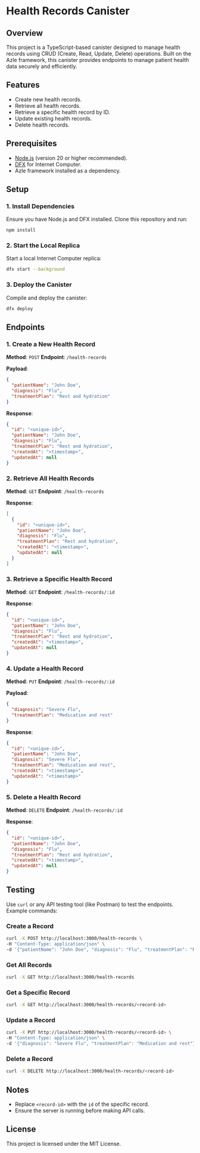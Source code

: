 # Health Records Canister

## Overview
This project is a TypeScript-based canister designed to manage health records using CRUD (Create, Read, Update, Delete) operations. Built on the Azle framework, this canister provides endpoints to manage patient health data securely and efficiently.

## Features
- Create new health records.
- Retrieve all health records.
- Retrieve a specific health record by ID.
- Update existing health records.
- Delete health records.

## Prerequisites
- [Node.js](https://nodejs.org/) (version 20 or higher recommended).
- [DFX](https://internetcomputer.org/docs/current/developer-docs/quickstart/dfx-quickstart) for Internet Computer.
- Azle framework installed as a dependency.

## Setup

### 1. Install Dependencies
Ensure you have Node.js and DFX installed. Clone this repository and run:
```bash
npm install
```

### 2. Start the Local Replica
Start a local Internet Computer replica:
```bash
dfx start --background
```

### 3. Deploy the Canister
Compile and deploy the canister:
```bash
dfx deploy
```

## Endpoints

### 1. **Create a New Health Record**
**Method**: `POST`
**Endpoint**: `/health-records`

**Payload**:
```json
{
  "patientName": "John Doe",
  "diagnosis": "Flu",
  "treatmentPlan": "Rest and hydration"
}
```

**Response**:
```json
{
  "id": "<unique-id>",
  "patientName": "John Doe",
  "diagnosis": "Flu",
  "treatmentPlan": "Rest and hydration",
  "createdAt": "<timestamp>",
  "updatedAt": null
}
```

### 2. **Retrieve All Health Records**
**Method**: `GET`
**Endpoint**: `/health-records`

**Response**:
```json
[
  {
    "id": "<unique-id>",
    "patientName": "John Doe",
    "diagnosis": "Flu",
    "treatmentPlan": "Rest and hydration",
    "createdAt": "<timestamp>",
    "updatedAt": null
  }
]
```

### 3. **Retrieve a Specific Health Record**
**Method**: `GET`
**Endpoint**: `/health-records/:id`

**Response**:
```json
{
  "id": "<unique-id>",
  "patientName": "John Doe",
  "diagnosis": "Flu",
  "treatmentPlan": "Rest and hydration",
  "createdAt": "<timestamp>",
  "updatedAt": null
}
```

### 4. **Update a Health Record**
**Method**: `PUT`
**Endpoint**: `/health-records/:id`

**Payload**:
```json
{
  "diagnosis": "Severe Flu",
  "treatmentPlan": "Medication and rest"
}
```

**Response**:
```json
{
  "id": "<unique-id>",
  "patientName": "John Doe",
  "diagnosis": "Severe Flu",
  "treatmentPlan": "Medication and rest",
  "createdAt": "<timestamp>",
  "updatedAt": "<timestamp>"
}
```

### 5. **Delete a Health Record**
**Method**: `DELETE`
**Endpoint**: `/health-records/:id`

**Response**:
```json
{
  "id": "<unique-id>",
  "patientName": "John Doe",
  "diagnosis": "Flu",
  "treatmentPlan": "Rest and hydration",
  "createdAt": "<timestamp>",
  "updatedAt": null
}
```

## Testing
Use `curl` or any API testing tool (like Postman) to test the endpoints. Example commands:

### Create a Record
```bash
curl -X POST http://localhost:3000/health-records \
-H "Content-Type: application/json" \
-d '{"patientName": "John Doe", "diagnosis": "Flu", "treatmentPlan": "Rest and hydration"}'
```

### Get All Records
```bash
curl -X GET http://localhost:3000/health-records
```

### Get a Specific Record
```bash
curl -X GET http://localhost:3000/health-records/<record-id>
```

### Update a Record
```bash
curl -X PUT http://localhost:3000/health-records/<record-id> \
-H "Content-Type: application/json" \
-d '{"diagnosis": "Severe Flu", "treatmentPlan": "Medication and rest"}'
```

### Delete a Record
```bash
curl -X DELETE http://localhost:3000/health-records/<record-id>
```

## Notes
- Replace `<record-id>` with the `id` of the specific record.
- Ensure the server is running before making API calls.

## License
This project is licensed under the MIT License.

